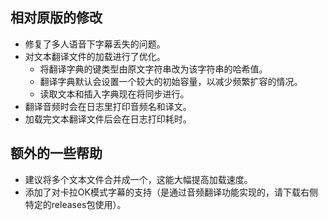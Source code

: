 ## 相对原版的修改
- 修复了多人语音下字幕丢失的问题。
- 对文本翻译文件的加载进行了优化。
  - 将翻译字典的键类型由原文字符串改为该字符串的哈希值。
  - 翻译字典默认会设置一个较大的初始容量，以减少频繁扩容的情况。
  - 读取文本和插入字典现在将同步进行。
- 翻译音频时会在日志里打印音频名和译文。
- 加载完文本翻译文件后会在日志打印耗时。

## 额外的一些帮助
- 建议将多个文本文件合并成一个，这能大幅提高加载速度。
- 添加了对卡拉OK模式字幕的支持（是通过音频翻译功能实现的，请下载右侧特定的releases包使用）。
